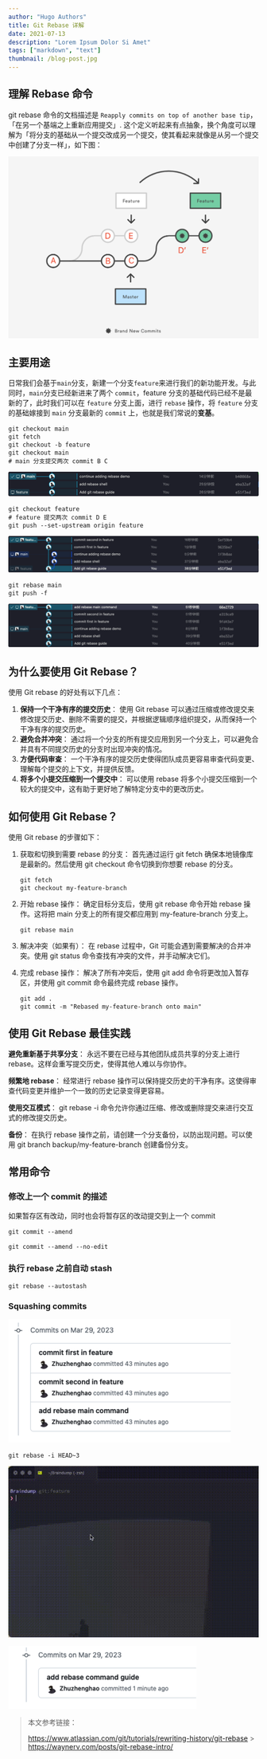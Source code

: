 ```yaml
---
author: "Hugo Authors"
title: Git Rebase 详解
date: 2021-07-13
description: "Lorem Ipsum Dolor Si Amet"
tags: ["markdown", "text"]
thumbnail: /blog-post.jpg
---
```


## 理解 Rebase 命令

git rebase 命令的文档描述是 `Reapply commits on top of another base tip`，「在另一个基端之上重新应用提交」.
这个定义听起来有点抽象，换个角度可以理解为「将分支的基础从一个提交改成另一个提交，使其看起来就像是从另一个提交中创建了分支一样」，如下图：

![](./git-rebase-visual.png)

## 主要用途

日常我们会基于`main`分支，新建一个分支`feature`来进行我们的新功能开发。与此同时，`main`分支已经新进来了两个 `commit`，feature 分支的基础代码已经不是最新的了，此时我们可以在 `feature` 分支上面，进行 `rebase` 操作，将 `feature` 分支的基础嫁接到 `main` 分支最新的 `commit` 上，也就是我们常说的**变基**。

```shell
git checkout main
git fetch
git checkout -b feature
git checkout main
# main 分支提交两次 commit B C
```

![](2023-03-29-14-29-15.png)

```shell
git checkout feature
# feature 提交两次 commit D E
git push --set-upstream origin feature
```

![](2023-03-29-14-39-01.png)

```shell
git rebase main
git push -f
```

![](2023-03-29-14-41-26.png)

## 为什么要使用 Git Rebase？

使用 Git rebase 的好处有以下几点：

1. **保持一个干净有序的提交历史**： 使用 Git rebase 可以通过压缩或修改提交来修改提交历史、删除不需要的提交，并根据逻辑顺序组织提交，从而保持一个干净有序的提交历史。
2. **避免合并冲突**： 通过将一个分支的所有提交应用到另一个分支上，可以避免合并具有不同提交历史的分支时出现冲突的情况。
3. **方便代码审查**： 一个干净有序的提交历史使得团队成员更容易审查代码变更、理解每个提交的上下文，并提供反馈。
4. **将多个小提交压缩到一个提交中**： 可以使用 rebase 将多个小提交压缩到一个较大的提交中，这有助于更好地了解特定分支中的更改历史。

## 如何使用 Git Rebase？

使用 Git rebase 的步骤如下：

1. 获取和切换到需要 rebase 的分支： 首先通过运行 git fetch 确保本地镜像库是最新的。然后使用 git checkout 命令切换到你想要 rebase 的分支。

   ```shell
   git fetch
   git checkout my-feature-branch
   ```

2. 开始 rebase 操作： 确定目标分支后，使用 git rebase 命令开始 rebase 操作。这将把 main 分支上的所有提交都应用到 my-feature-branch 分支上。

   ```shell
   git rebase main
   ```

3. 解决冲突（如果有）： 在 rebase 过程中，Git 可能会遇到需要解决的合并冲突。使用 git status 命令查找有冲突的文件，并手动解决它们。

4. 完成 rebase 操作： 解决了所有冲突后，使用 git add 命令将更改加入暂存区，并使用 git commit 命令最终完成 rebase 操作。

   ```shell
   git add .
   git commit -m "Rebased my-feature-branch onto main"
   ```

## 使用 Git Rebase 最佳实践

**避免重新基于共享分支**： 永远不要在已经与其他团队成员共享的分支上进行 rebase。这样会重写提交历史，使得其他人难以与你协作。

**频繁地 rebase**： 经常进行 rebase 操作可以保持提交历史的干净有序。这使得审查代码变更并维护一个一致的历史记录变得更容易。

**使用交互模式**： git rebase -i 命令允许你通过压缩、修改或删除提交来进行交互式的修改提交历史。

**备份**： 在执行 rebase 操作之前，请创建一个分支备份，以防出现问题。可以使用 git branch backup/my-feature-branch 创建备份分支。

## 常用命令

### 修改上一个 commit 的描述

如果暂存区有改动，同时也会将暂存区的改动提交到上一个 commit

```shell
git commit --amend
```

```shell
git commit --amend --no-edit
```

### 执行 rebase 之前自动 stash

```shell
git rebase --autostash
```

### Squashing commits

![](2023-03-29-15-23-23.png)

```shell
git rebase -i HEAD~3
```

![](iShot_2023-03-29_15.30.55.gif)

![](2023-03-29-15-33-50.png)

> 本文参考链接：
>
> https://www.atlassian.com/git/tutorials/rewriting-history/git-rebase > https://waynerv.com/posts/git-rebase-intro/
